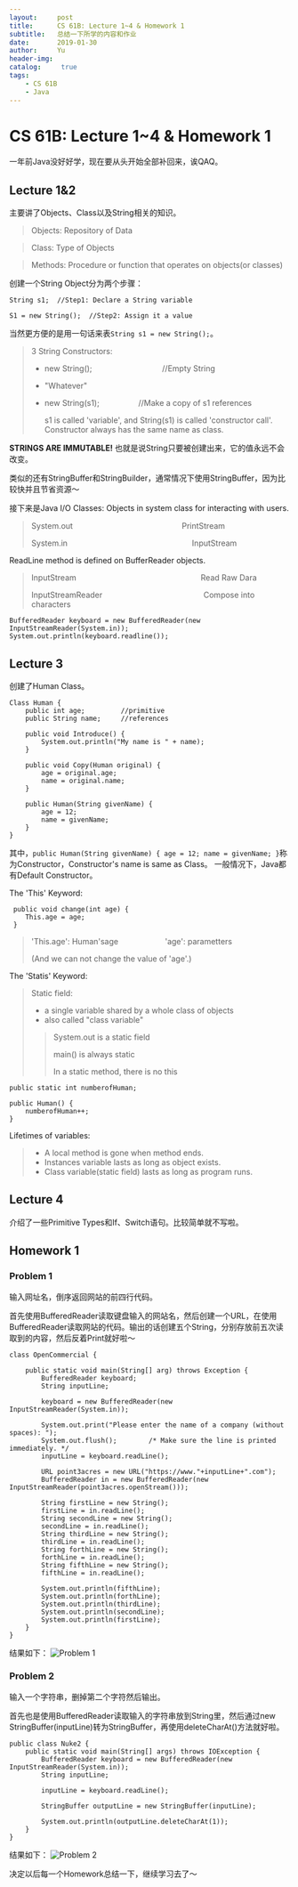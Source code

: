 ```yaml
---
layout:     post
title:      CS 61B: Lecture 1~4 & Homework 1
subtitle:   总结一下所学的内容和作业
date:       2019-01-30
author:     Yu
header-img: 
catalog: 	 true
tags:
    - CS 61B
    - Java
---
```


# CS 61B: Lecture 1~4 & Homework 1

一年前Java没好好学，现在要从头开始全部补回来，诶QAQ。

## Lecture 1&2
主要讲了Objects、Class以及String相关的知识。

> Objects: Repository of Data
	
> Class: Type of Objects
	
> Methods: Procedure or function that operates on objects(or classes)

创建一个String Object分为两个步骤：

	String s1;	//Step1: Declare a String variable
	
	S1 = new String();	//Step2: Assign it a value
	
当然更方便的是用一句话来表`String s1 = new String();`。

>3 String Constructors:
>
> * new String();&emsp;&emsp;&emsp;&emsp;&emsp;&emsp;&emsp;&emsp;&emsp;//Empty String
> * "Whatever"
> * new String(s1);&emsp;&emsp;&emsp;&emsp;&emsp;//Make a copy of s1 references
>
>	s1 is called 'variable', and String(s1) is called 'constructor call'. Constructor always has the same name as class.

   **STRINGS ARE IMMUTABLE!** 也就是说String只要被创建出来，它的值永远不会改变。
   
类似的还有StringBuffer和StringBuilder，通常情况下使用StringBuffer，因为比较快并且节省资源～

接下来是Java I/O Classes: Objects in system class for interacting with users.

>System.out&emsp;&emsp;&emsp;&emsp;&emsp;&emsp;&emsp;&emsp;&emsp;&emsp;&emsp;&emsp;&emsp;&emsp;PrintStream
>
>System.in&emsp;&emsp;&emsp;&emsp;&emsp;&emsp;&emsp;&emsp;&emsp;&emsp;&emsp;&emsp;&emsp;&emsp;&emsp;&emsp;InputStream

ReadLine method is defined on BufferReader objects.

>InputStream&emsp;&emsp;&emsp;&emsp;&emsp;&emsp;&emsp;&emsp;&emsp;&emsp;&emsp;&emsp;&emsp;&emsp;&emsp;&emsp;Read Raw Dara
>
>InputStreamReader&emsp;&emsp;&emsp;&emsp;&emsp;&emsp;&emsp;&emsp;&emsp;&emsp;&emsp;&emsp;&emsp;Compose into characters

	BufferedReader keyboard = new BufferedReader(new InputStreamReader(System.in));
	System.out.println(keyboard.readline());

## Lecture 3
创建了Human Class。

	Class Human {
		public int age; 	    //primitive
		public String name;	    //references
		
		public void Introduce() {
			System.out.println("My name is " + name);
		}
		
		public void Copy(Human original) {
			age = original.age;
			name = original.name;
		}
		
		public Human(String givenName) {
			age = 12;
			name = givenName;
		}
	}

其中，`public Human(String givenName) {
			age = 12;
			name = givenName;
		}`称为Constructor，Constructor's name is same as Class。
一般情况下，Java都有Default Constructor。

The 'This' Keyword:
	 
	 public void change(int age) {
	 	This.age = age;
	 }
> 'This.age': Human'sage&emsp;&emsp;&emsp;&emsp;&emsp;&emsp;'age': parametters
> 
> (And we can not change the value of 'age'.)

The 'Statis' Keyword:
> Static field:
> 
> * a single variable shared by a whole class of objects
> * also called "class variable"
> 
> > System.out is a static field
> > 
> > main() is always static
> > 
> > In a static method, there is no this

	public static int numberofHuman;
	
	public Human() {
		numberofHuman++;
	}

Lifetimes of variables:
> * A local method is gone when method ends.
> * Instances variable lasts as long as object exists.
> * Class variable(static field) lasts as long as program runs.

## Lecture 4
介绍了一些Primitive Types和If、Switch语句。比较简单就不写啦。

## Homework 1
### Problem 1
输入网址名，倒序返回网站的前四行代码。

首先使用BufferedReader读取键盘输入的网站名，然后创建一个URL，在使用BufferedReader读取网站的代码。输出的话创建五个String，分别存放前五次读取到的内容，然后反着Print就好啦～

	class OpenCommercial {

		public static void main(String[] arg) throws Exception {
   			BufferedReader keyboard;
   			String inputLine;

    		keyboard = new BufferedReader(new InputStreamReader(System.in));

    		System.out.print("Please enter the name of a company (without spaces): ");
    		System.out.flush();        /* Make sure the line is printed immediately. */
    		inputLine = keyboard.readLine();

    		URL point3acres = new URL("https://www."+inputLine+".com");
    		BufferedReader in = new BufferedReader(new InputStreamReader(point3acres.openStream()));

    		String firstLine = new String();
    		firstLine = in.readLine();
    		String secondLine = new String();
    		secondLine = in.readLine();
    		String thirdLine = new String();
    		thirdLine = in.readLine();
    		String forthLine = new String();
    		forthLine = in.readLine();
    		String fifthLine = new String();
    		fifthLine = in.readLine();
    
   	 		System.out.println(fifthLine);
    		System.out.println(forthLine);
    		System.out.println(thirdLine);
    		System.out.println(secondLine);
    		System.out.println(firstLine);
    	}
    }
    
结果如下：
![Problem 1](https://ws1.sinaimg.cn/large/006tNc79ly1fzokrghai5j31400p0tfk.jpg)

### Problem 2
输入一个字符串，删掉第二个字符然后输出。

首先也是使用BufferedReader读取输入的字符串放到String里，然后通过new StringBuffer(inputLine)转为StringBuffer，再使用deleteCharAt()方法就好啦。

	public class Nuke2 {
		public static void main(String[] args) throws IOException {
			BufferedReader keyboard = new BufferedReader(new InputStreamReader(System.in));
			String inputLine;
		
			inputLine = keyboard.readLine();
		
			StringBuffer outputLine = new StringBuffer(inputLine);
		
			System.out.println(outputLine.deleteCharAt(1));
		}
	}
	
结果如下：
![Problem 2](https://ws4.sinaimg.cn/large/006tNc79ly1fzokyr4zbkj31400p0afd.jpg)

决定以后每一个Homework总结一下，继续学习去了～
